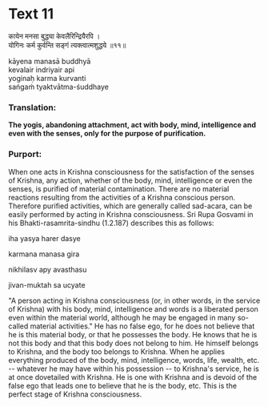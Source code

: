 # Text 11

कायेन मनसा बुद्ध्या केवलैरिन्द्रियैरपि ।  
योगिनः कर्म कुर्वन्ति सङ्गं त्यक्त्वात्मशुद्धये ॥११॥

kāyena manasā buddhyā  
kevalair indriyair api  
yoginaḥ karma kurvanti  
sańgaḿ tyaktvātma-śuddhaye



### Translation:

**The yogis, abandoning attachment, act with body, mind, intelligence and even with the senses, only for the purpose of purification.**

### Purport:

When one acts in Krishna consciousness for the satisfaction of the senses of Krishna, any action, whether of the body, mind, intelligence or even the senses, is purified of material contamination. There are no material reactions resulting from the activities of a Krishna conscious person. Therefore purified activities, which are generally called sad-acara, can be easily performed by acting in Krishna consciousness. Sri Rupa Gosvami in his Bhakti-rasamrita-sindhu (1.2.187) describes this as follows:

iha yasya harer dasye

karmana manasa gira

nikhilasv apy avasthasu

jivan-muktah sa ucyate

"A person acting in Krishna consciousness (or, in other words, in the service of Krishna) with his body, mind, intelligence and words is a liberated person even within the material world, although he may be engaged in many so-called material activities." He has no false ego, for he does not believe that he is this material body, or that he possesses the body. He knows that he is not this body and that this body does not belong to him. He himself belongs to Krishna, and the body too belongs to Krishna. When he applies everything produced of the body, mind, intelligence, words, life, wealth, etc. -- whatever he may have within his possession -- to Krishna's service, he is at once dovetailed with Krishna. He is one with Krishna and is devoid of the false ego that leads one to believe that he is the body, etc. This is the perfect stage of Krishna consciousness.